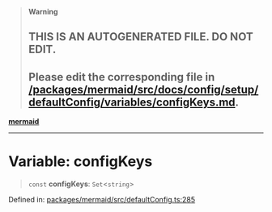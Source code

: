 > **Warning**
>
> ## THIS IS AN AUTOGENERATED FILE. DO NOT EDIT.
>
> ## Please edit the corresponding file in [/packages/mermaid/src/docs/config/setup/defaultConfig/variables/configKeys.md](../../../../../packages/mermaid/src/docs/config/setup/defaultConfig/variables/configKeys.md).

[**mermaid**](../../README.md)

---

# Variable: configKeys

> `const` **configKeys**: `Set`<`string`>

Defined in: [packages/mermaid/src/defaultConfig.ts:285](https://github.com/mermaid-js/mermaid/blob/master/packages/mermaid/src/defaultConfig.ts#L285)
